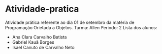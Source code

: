 # Atividade-pratica
Atividade prática referente ao dia 01 de setembro da matéria de Programação Orietada a Objetos.
Turma: Allen 
Periodo: 2 
Lista dos alunos:
 - Ana Clara Carvalho Batista
 - Gabriel Kauã Borges
 - Isael Canuto de Carvalho Neto
